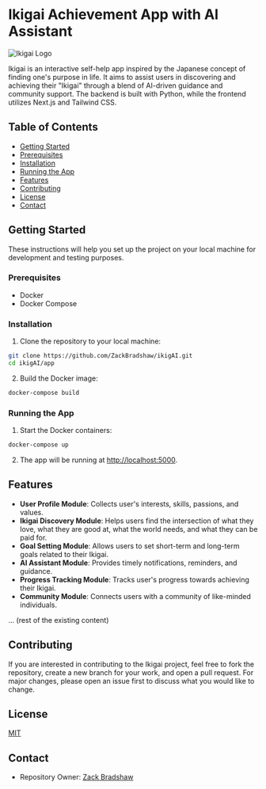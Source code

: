 # Ikigai Achievement App with AI Assistant

![Ikigai Logo](https://i.imgur.com/PezoBWY.png)

Ikigai is an interactive self-help app inspired by the Japanese concept of finding one's purpose in life. It aims to assist users in discovering and achieving their "Ikigai" through a blend of AI-driven guidance and community support. The backend is built with Python, while the frontend utilizes Next.js and Tailwind CSS.

## Table of Contents
- [Getting Started](#getting-started)
- [Prerequisites](#prerequisites)
- [Installation](#installation)
- [Running the App](#running-the-app)
- [Features](#features)
- [Contributing](#contributing)
- [License](#license)
- [Contact](#contact)

## Getting Started

These instructions will help you set up the project on your local machine for development and testing purposes.

### Prerequisites

- Docker
- Docker Compose

### Installation

1. Clone the repository to your local machine:
```bash
git clone https://github.com/ZackBradshaw/ikigAI.git
cd ikigAI/app
```

2. Build the Docker image:
```bash
docker-compose build
```

### Running the App

1. Start the Docker containers:
```bash
docker-compose up
```

2. The app will be running at [http://localhost:5000](http://localhost:5000).

## Features

- **User Profile Module**: Collects user's interests, skills, passions, and values.
- **Ikigai Discovery Module**: Helps users find the intersection of what they love, what they are good at, what the world needs, and what they can be paid for.
- **Goal Setting Module**: Allows users to set short-term and long-term goals related to their Ikigai.
- **AI Assistant Module**: Provides timely notifications, reminders, and guidance.
- **Progress Tracking Module**: Tracks user's progress towards achieving their Ikigai.
- **Community Module**: Connects users with a community of like-minded individuals.

... (rest of the existing content)

## Contributing

If you are interested in contributing to the Ikigai project, feel free to fork the repository, create a new branch for your work, and open a pull request. For major changes, please open an issue first to discuss what you would like to change.

## License

[MIT](https://choosealicense.com/licenses/mit/)

## Contact

- Repository Owner: [Zack Bradshaw](https://github.com/ZackBradshaw)
